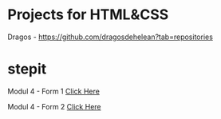 
# Projects for HTML&CSS
Dragos - https://github.com/dragosdehelean?tab=repositories

# stepit

<p>Modul 4 - Form 1 <a href="https://mrtornado.github.io/stepit/modul%204/index.html target="_blank"">Click Here</a></p>
<p>Modul 4 - Form 2 <a href="https://mrtornado.github.io/stepit/modul%204/index2.html target="_blank"">Click Here</a></p>
